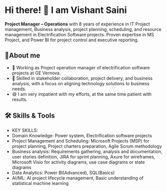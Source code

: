 # Hi there! 👋 I am Vishant Saini
**Project Manager – Operations** with 8 years of experience in IT Project management, Business analysis, project planning, scheduling, and resource management in Electrification Software projects. Proven expertise in MS Project, and Power BI for project control and executive reporting. 

## 🚀About me
- 🌱 Working as Project operation manager of electrification software projects at GE Vernova.
- 💼 Skilled in stakeholder collaboration, project delivery, and business analysis, with a focus on aligning technology solutions to business needs.
- 😄 I am very impatient with my efforts, at the same time patient with results.

## 🛠️ Skills & Tools
- KEY SKILLS:
- Domain Knowledge: Power system, Electrification software projects
- Project Management and Scheduling: Microsoft Projects (MSP) for project planning, Project charters preparation, Agile Scrum methodology
- Business analysis: Requirements gathering, analysis and documentation, user stories definition, JIRA for sprint planning, Axure for wireframes, Microsoft Visio for activity diagrams, use case diagrams or state
  diagrams
- Data Analytics: Power BI(Advanced), SQL(Basics)
- AI/ML: AI project lifecycle management, Basic understanding of statistical machine learning






<!--
**vishant1203/vishant1203** is a ✨ _special_ ✨ repository because its `README.md` (this file) appears on your GitHub profile.

Here are some ideas to get you started:

- 🔭 I’m currently working on ...
- 🌱 I’m currently learning ...
- 👯 I’m looking to collaborate on ...
- 🤔 I’m looking for help with ...
- 💬 Ask me about ...
- 📫 How to reach me: ...
- 😄 Pronouns: ...
- ⚡ Fun fact: ...
-->
